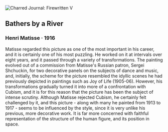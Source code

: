 <div class="artwork-of-the-day">
  <div class="container">
    <div class="img-wrapper">
      <img
        src="https://uploads8.wikiart.org/images/henri-matisse/bathers-by-a-river-1916.jpg!Large.jpg"
        alt="Charred Journal: Firewritten V" />
    </div>
    <div class="artwork-detail">
      <div class="artwork-origin"> 
        <h2 class="artwork-name">Bathers by a River</h2>
        <h3 class="artist">
          Henri Matisse
                    ·  1916
        </h3>
      </div>
      <p class="description">
        <span class="artwork-description-text ng-binding" ng-bind-html="viewModel.ArtworkOfTheDay.Description | unsafe">Matisse regarded this picture as one of the most important in his career, and it is certainly one of his most puzzling. He worked on it at intervals over eight years, and it passed through a variety of transformations. The painting evolved out of a commission from Matisse's Russian patron, Sergei Shchuckin, for two decorative panels on the subjects of dance and music, and, initially, the scheme for the picture resembled the idyllic scenes he had previously depicted in paintings such as Joy of Life (1905-06). However, his transformations gradually turned it into more of a confrontation with Cubism, and it is for this reason that the picture has been the subject of intense scrutiny. Although Matisse rejected Cubism, he certainly felt challenged by it, and this picture - along with many he painted from 1913 to 1917 - seems to be influenced by the style, since it is very unlike his previous, more decorative work. It is far more concerned with faithful representation of the structure of the human figure, and its position in space. </span>
                        <div class="text-shadow-container" ng-show="showShadow" style=""></div>
      </p>
    </div>
  </div>

</div>
